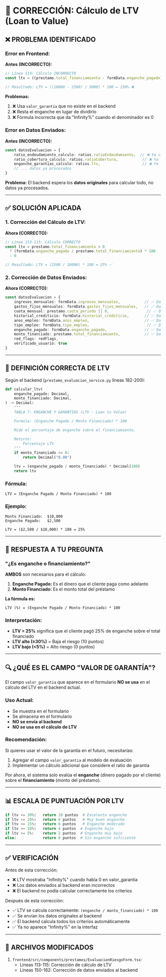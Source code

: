 # 🔧 CORRECCIÓN: Cálculo de LTV (Loan to Value)

## ❌ **PROBLEMA IDENTIFICADO**

### **Error en Frontend:**

**Antes (INCORRECTO):**
```typescript
// Línea 114: Cálculo INCORRECTO
const ltv = ((prestamo.total_financiamiento - formData.enganche_pagado) / formData.valor_garantia) * 100

// Resultado: LTV = ((10000 - 2500) / 5000) * 100 = 150% ❌
```

**Problemas:**
1. ❌ Usa `valor_garantia` que no existe en el backend
2. ❌ Resta el enganche en lugar de dividirlo
3. ❌ Fórmula incorrecta que da "Infinity%" cuando el denominador es 0

### **Error en Datos Enviados:**

**Antes (INCORRECTO):**
```typescript
const datosEvaluacion = {
    ratio_endeudamiento_calculo: ratios.ratioEndeudamiento,  // ❌ Ya calculado
    ratio_cobertura_calculo: ratios.ratioCobertura,           // ❌ Ya calculado
    enganche_garantias_calculo: ratios.ltv,                   // ❌ Ya calculado
    // ... datos ya procesados
}
```

**Problema:** El backend espera los **datos originales** para calcular todo, no datos ya procesados.

---

## ✅ **SOLUCIÓN APLICADA**

### **1. Corrección del Cálculo de LTV:**

**Ahora (CORRECTO):**
```typescript
// Línea 113-115: Cálculo CORRECTO
const ltv = prestamo.total_financiamiento > 0
  ? (formData.enganche_pagado / prestamo.total_financiamiento) * 100
  : 0

// Resultado: LTV = (2500 / 10000) * 100 = 25% ✅
```

### **2. Corrección de Datos Enviados:**

**Ahora (CORRECTO):**
```typescript
const datosEvaluacion = {
    ingresos_mensuales: formData.ingresos_mensuales,           // ✅ Datos originales
    gastos_fijos_mensuales: formData.gastos_fijos_mensuales,   // ✅ Datos originales
    cuota_mensual: prestamo.cuota_periodo || 0,                 // ✅ Dato del préstamo
    historial_crediticio: formData.historial_crediticio,       // ✅ Dato original
    anos_empleo: formData.anos_empleo,                         // ✅ Dato original
    tipo_empleo: formData.tipo_empleo,                          // ✅ Dato original
    enganche_pagado: formData.enganche_pagado,                 // ✅ Dato original
    monto_financiado: prestamo.total_financiamiento,           // ✅ Dato del préstamo
    red_flags: redFlags,
    verificado_usuario: true
}
```

---

## 📖 **DEFINICIÓN CORRECTA DE LTV**

Según el backend (`prestamo_evaluacion_service.py` líneas 182-200):

```python
def calcular_ltv(
    enganche_pagado: Decimal,
    monto_financiado: Decimal,
) -> Decimal:
    """
    TABLA 7: ENGANCHE Y GARANTÍAS (LTV - Loan to Value)

    Formula: (Enganche Pagado / Monto Financiado) * 100

    Mide el porcentaje de enganche sobre el financiamiento.

    Returns:
        Porcentaje LTV
    """
    if monto_financiado <= 0:
        return Decimal("0.00")

    ltv = (enganche_pagado / monto_financiado) * Decimal(100)
    return ltv
```

### **Fórmula:**
```
LTV = (Enganche Pagado / Monto Financiado) * 100
```

### **Ejemplo:**
```
Monto Financiado:  $10,000
Enganche Pagado:   $2,500

LTV = ($2,500 / $10,000) * 100 = 25%
```

---

## 🎯 **RESPUESTA A TU PREGUNTA**

### **"¿Es enganche o financiamiento?"**

**AMBOS** son necesarios para el cálculo:

1. **Enganche Pagado:** Es el dinero que el cliente paga como adelanto
2. **Monto Financiado:** Es el monto total del préstamo

**La fórmula es:**
```
LTV (%) = (Enganche Pagado / Monto Financiado) * 100
```

### **Interpretación:**
- **LTV = 25%** significa que el cliente pagó 25% de enganche sobre el total financiado
- **LTV alto (≥30%)** = Baja el riesgo (10 puntos)
- **LTV bajo (<5%)** = Alto riesgo (0 puntos)

---

## 🔍 **¿QUÉ ES EL CAMPO "VALOR DE GARANTÍA"?**

El campo `valor_garantia` que aparece en el formulario **NO se usa** en el cálculo del LTV en el backend actual.

### **Uso Actual:**
- Se muestra en el formulario
- Se almacena en el formulario
- **NO se envía al backend**
- **NO se usa en el cálculo de LTV**

### **Recomendación:**
Si quieres usar el valor de la garantía en el futuro, necesitarías:
1. Agregar el campo `valor_garantia` al modelo de evaluación
2. Implementar un cálculo adicional que considere el ratio de garantía

Por ahora, el sistema solo evalúa el **enganche** (dinero pagado por el cliente) sobre el **financiamiento** (monto del préstamo).

---

## 📊 **ESCALA DE PUNTUACIÓN POR LTV**

```python
if ltv >= 30%:   return 10 puntos  # Excelente enganche
if ltv >= 20%:   return 8 puntos   # Muy buen enganche
if ltv >= 15%:   return 6 puntos   # Enganche moderado
if ltv >= 10%:   return 4 puntos  # Enganche bajo
if ltv >= 5%:    return 2 puntos  # Enganche muy bajo
else:            return 0 puntos  # Sin enganche suficiente
```

---

## ✅ **VERIFICACIÓN**

Antes de esta corrección:
- ❌ LTV mostraba "Infinity%" cuando había 0 en valor_garantia
- ❌ Los datos enviados al backend eran incorrectos
- ❌ El backend no podía calcular correctamente los criterios

Después de esta corrección:
- ✅ LTV se calcula correctamente: `(enganche / monto_financiado) * 100`
- ✅ Se envían los datos originales al backend
- ✅ El backend calcula todos los criterios automáticamente
- ✅ Ya no aparece "Infinity%" en la interfaz

---

## 🔗 **ARCHIVOS MODIFICADOS**

1. `frontend/src/components/prestamos/EvaluacionRiesgoForm.tsx`:
   - Líneas 113-115: Corrección de cálculo de LTV
   - Líneas 150-162: Corrección de datos enviados al backend

